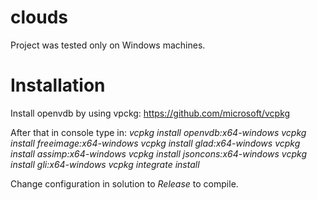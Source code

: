 # clouds

Project was tested only on Windows machines.

# Installation

Install openvdb by using vpckg:
https://github.com/microsoft/vcpkg

After that in console type in:
*vcpkg install openvdb:x64-windows*
*vcpkg install freeimage:x64-windows*
*vcpkg install glad:x64-windows*
*vcpkg install assimp:x64-windows*
*vcpkg install jsoncons:x64-windows*
*vcpkg install gli:x64-windows*
*vcpkg integrate install*

Change configuration in solution to *Release* to compile.